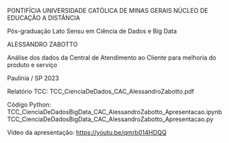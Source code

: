 
PONTIFÍCIA UNIVERSIDADE CATÓLICA DE MINAS GERAIS
NÚCLEO DE EDUCAÇÃO A DISTÂNCIA

Pós-graduação Lato Sensu em Ciência de Dados e Big Data


ALESSANDRO ZABOTTO


Análise dos dados da Central de Atendimento
ao Cliente para melhoria do produto e serviço


Paulínia / SP
2023 

Relatório TCC:
TCC_CienciaDeDados_CAC_AlessandroZabotto.pdf

Código Python:
TCC_CienciaDeDadosBigData_CAC_AlessandroZabotto_Apresentacao.ipynb
TCC_CienciaDeDadosBigData_CAC_AlessandroZabotto_Apresentacao.py

Vídeo da apresentação:
https://youtu.be/qmrb014HDQQ
